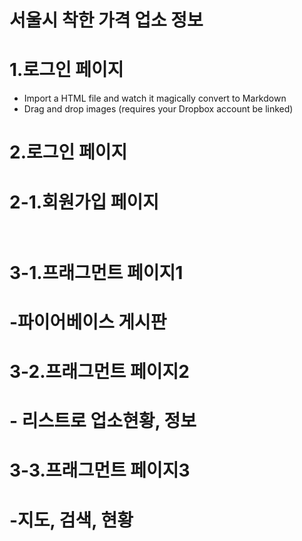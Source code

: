 # 서울시 착한 가격 업소 정보<br>
# 1.로그인 페이지

 - Import a HTML file and watch it magically convert to Markdown
 - Drag and drop images (requires your Dropbox account be linked)
# 2.로그인 페이지<br>
# 2-1.회원가입 페이지<br><br>
# 3-1.프래그먼트 페이지1<br>
# -파이어베이스 게시판<br>
# 3-2.프래그먼트 페이지2<br>
# - 리스트로 업소현황, 정보<br>
# 3-3.프래그먼트 페이지3<br>
# -지도, 검색, 현황<br>
